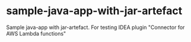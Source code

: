 # sample-java-app-with-jar-artefact
Sample java-app with jar-artefact. For testing IDEA plugin "Connector for AWS Lambda functions"
